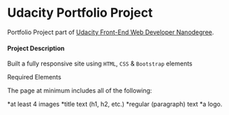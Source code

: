 # Udacity Portfolio Project

Portfolio Project part of [Udacity Front-End Web Developer Nanodegree](https://www.udacity.com/course/full-stack-web-developer-nanodegree--nd004).

#### Project Description

Built a fully responsive site using `HTML`, `CSS` & `Bootstrap` elements

Required Elements

The page at minimum includes all of the following:

*at least 4 images
*title text (h1, h2, etc.)
*regular (paragraph) text
*a logo.
